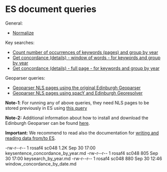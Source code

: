 # ES document queries

General:

* [Normalize](./normalize.md) 

Key searches:
* [Count number of occurrences of keywords (pages) and group by year](keysearch_by_year.md)
* [Get concordance (details) - window of words - for keywords and group by year](./window_keysearch_concordance_by_date.md)
* [Get concordance (details) - full page - for keywords and group by year](./keysearch_by_year_details.md)

Geoparser queries:

* [Geoparser NLS pages using the original Edinburgh Geoparser](./geoparser_pages.md)
* [Geoparser NLS pages using spacY and Edinburgh Georesolver](./georesolution_pages.md)

**Note-1**: For running any of above queries, they need NLS pages to be stored previously in ES using [this query](../nls/write_pages_df_es.md)

**Note-2:** Additional information about how to install and download the Edinburgh Geoparser can be found [here](../setup-VM.md#installing-the-geoparser--georesolve-tools-inside-defoe).


**Important:** We recommend to read also the documentation for [writing and reading data from/to ES](../nls_demo_examples/nls_demo_individual_queries.md#writing-and-reading-data-tofrom-elasticsearch-es).

-rw-r--r-- 1 rosaf4 sc048 1.2K Sep 30 17:00 keysentence_concordance_by_year.md
-rw-r--r-- 1 rosaf4 sc048  805 Sep 30 17:00 keysearch_by_year.md
-rw-r--r-- 1 rosaf4 sc048  880 Sep 30 12:46 window_concordance_by_date.md
